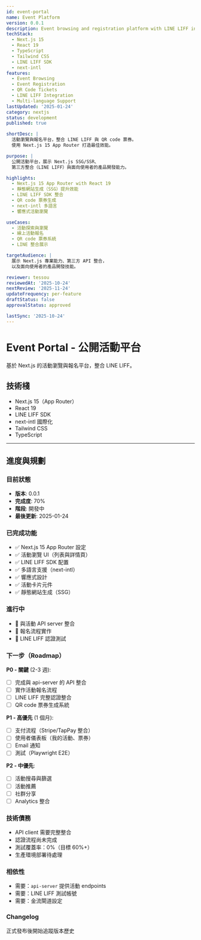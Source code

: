 ```yaml
---
id: event-portal
name: Event Platform
version: 0.0.1
description: Event browsing and registration platform with LINE LIFF integration and QR code ticketing
techStack:
  - Next.js 15
  - React 19
  - TypeScript
  - Tailwind CSS
  - LINE LIFF SDK
  - next-intl
features:
  - Event Browsing
  - Event Registration
  - QR Code Tickets
  - LINE LIFF Integration
  - Multi-language Support
lastUpdated: '2025-01-24'
category: nextjs
status: development
published: true

shortDesc: |
  活動瀏覽與報名平台，整合 LINE LIFF 與 QR code 票券。
  使用 Next.js 15 App Router 打造最佳效能。

purpose: |
  公開活動平台，展示 Next.js SSG/SSR、
  第三方整合（LINE LIFF）與面向使用者的產品開發能力。

highlights:
  - Next.js 15 App Router with React 19
  - 靜態網站生成（SSG）提升效能
  - LINE LIFF SDK 整合
  - QR code 票券生成
  - next-intl 多語言
  - 響應式活動瀏覽

useCases:
  - 活動探索與瀏覽
  - 線上活動報名
  - QR code 票券系統
  - LINE 整合展示

targetAudience: |
  展示 Next.js 專業能力、第三方 API 整合，
  以及面向使用者的產品開發技能。

reviewer: tessou
reviewedAt: '2025-10-24'
nextReview: '2025-11-24'
updateFrequency: per-feature
draftStatus: false
approvalStatus: approved

lastSync: '2025-10-24'
---
```


# Event Portal - 公開活動平台

基於 Next.js 的活動瀏覽與報名平台，整合 LINE LIFF。

## 技術棧
- Next.js 15（App Router）
- React 19
- LINE LIFF SDK
- next-intl 國際化
- Tailwind CSS
- TypeScript

---

## 進度與規劃

### 目前狀態
- **版本**: 0.0.1
- **完成度**: 70%
- **階段**: 開發中
- **最後更新**: 2025-01-24

### 已完成功能
- ✅ Next.js 15 App Router 設定
- ✅ 活動瀏覽 UI（列表與詳情頁）
- ✅ LINE LIFF SDK 配置
- ✅ 多語言支援（next-intl）
- ✅ 響應式設計
- ✅ 活動卡片元件
- ✅ 靜態網站生成（SSG）

### 進行中
- 🚧 與活動 API server 整合
- 🚧 報名流程實作
- 🚧 LINE LIFF 認證測試

### 下一步（Roadmap）

**P0 - 關鍵** (2-3 週):
- [ ] 完成與 api-server 的 API 整合
- [ ] 實作活動報名流程
- [ ] LINE LIFF 完整認證整合
- [ ] QR code 票券生成系統

**P1 - 高優先** (1 個月):
- [ ] 支付流程（Stripe/TapPay 整合）
- [ ] 使用者儀表板（我的活動、票券）
- [ ] Email 通知
- [ ] 測試（Playwright E2E）

**P2 - 中優先**:
- [ ] 活動搜尋與篩選
- [ ] 活動推薦
- [ ] 社群分享
- [ ] Analytics 整合

### 技術債務
- API client 需要完整整合
- 認證流程尚未完成
- 測試覆蓋率：0%（目標 60%+）
- 生產環境部署待處理

### 相依性
- 需要：`api-server` 提供活動 endpoints
- 需要：LINE LIFF 測試帳號
- 需要：金流閘道設定

### Changelog
正式發布後開始追蹤版本歷史

